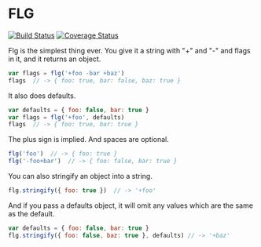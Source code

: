 # FLG

[![Build Status](https://travis-ci.org/fabiosantoscode/flg.svg?branch=master)](https://travis-ci.org/fabiosantoscode/flg) [![Coverage Status](https://coveralls.io/repos/github/fabiosantoscode/flg/badge.svg?branch=master)](https://coveralls.io/github/fabiosantoscode/flg?branch=master)

Flg is the simplest thing ever. You give it a string with "+" and "-" and flags in it, and it returns an object.

```javascript
var flags = flg('+foo -bar +baz')
flags  // -> { foo: true, bar: false, baz: true }
```

It also does defaults.

```javascript
var defaults = { foo: false, bar: true }
var flags = flg('+foo', defaults)
flags  // -> { foo: true, bar: true }
```

The plus sign is implied. And spaces are optional.

```javascript
flg('foo')  // -> { foo: true }
flg('-foo+bar')  // -> { foo: false, bar: true }
```

You can also stringify an object into a string.

```javascript
flg.stringify({ foo: true })  // -> '+foo'
```

And if you pass a defaults object, it will omit any values which are the same as the default.

```javascript
var defaults = { foo: false, bar: true }
flg.stringify({ foo: false, baz: true }, defaults) // -> '+baz'
```

